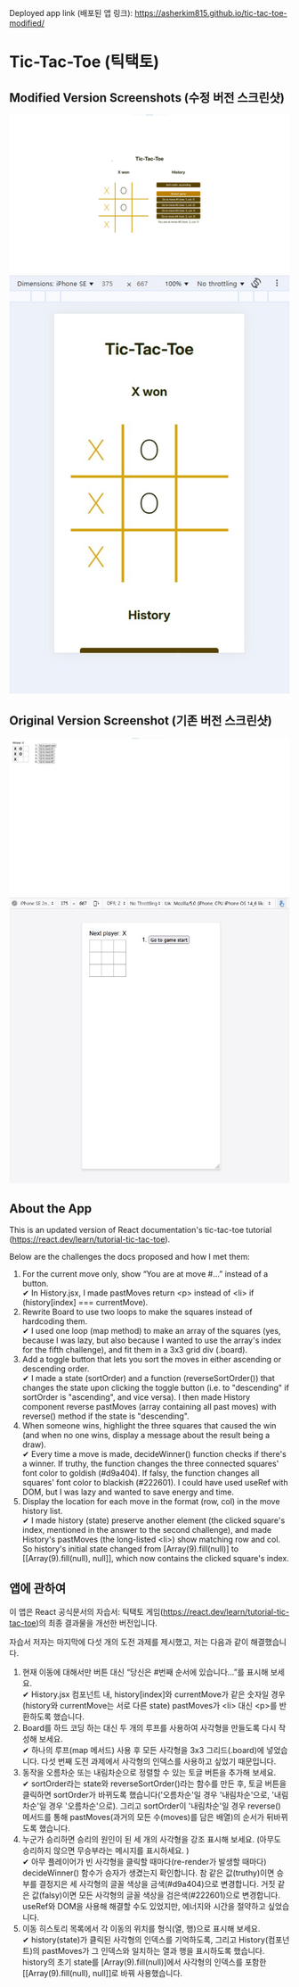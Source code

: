 Deployed app link (배포된 앱 링크): https://asherkim815.github.io/tic-tac-toe-modified/

# Tic-Tac-Toe (틱택토)

## Modified Version Screenshots (수정 버전 스크린샷)

![tic-tac-toe modified version screenshot #1 - main page](screenshots/tic-tac-toe-modified-screenshot1.jpg)
![tic-tac-toe modified version screenshot #2 - main page responsive](screenshots/tic-tac-toe-modified-screenshot1-responsive.jpg)


## Original Version Screenshot (기존 버전 스크린샷)

![tic-tac-toe original version screenshot - main page](screenshots/tic-tac-toe-original-screenshot.jpg)
![tic-tac-toe original version screenshot - main page responsive](screenshots/tic-tac-toe-original-screenshot-responsive.jpg)

## About the App

This is an updated version of React documentation's tic-tac-toe tutorial (https://react.dev/learn/tutorial-tic-tac-toe).

Below are the challenges the docs proposed and how I met them:

1. For the current move only, show “You are at move #…” instead of a button.\
   ✔ In History.jsx, I made pastMoves return \<p> instead of \<li> if (history[index] === currentMove).
2. Rewrite Board to use two loops to make the squares instead of hardcoding them.\
   ✔ I used one loop (map method) to make an array of the squares (yes, because I was lazy, but also because I wanted to use the array's index for the fifth challenge), and fit them in a 3x3 grid div (.board).
3. Add a toggle button that lets you sort the moves in either ascending or descending order.\
   ✔ I made a state (sortOrder) and a function (reverseSortOrder()) that changes the state upon clicking the toggle button (i.e. to "descending" if sortOrder is "ascending", and vice versa). I then made History component reverse pastMoves (array containing all past moves) with reverse() method if the state is "descending".
4. When someone wins, highlight the three squares that caused the win (and when no one wins, display a message about the result being a draw).\
✔ Every time a move is made, decideWinner() function checks if there's a winner. If truthy, the function changes the three connected squares' font color to goldish (#d9a404). If falsy, the function changes all squares' font color to blackish (#222601). I could have used useRef with DOM, but I was lazy and wanted to save energy and time.
5. Display the location for each move in the format (row, col) in the move history list.\
✔ I made history (state) preserve another element (the clicked square's index, mentioned in the answer to the second challenge), and made History's pastMoves (the long-listed \<li>) show matching row and col. So history's initial state changed from [Array(9).fill(null)] to [[Array(9).fill(null), null]], which now contains the clicked square's index.

## 앱에 관하여
이 앱은 React 공식문서의 자습서: 틱택토 게임(https://react.dev/learn/tutorial-tic-tac-toe)의 최종 결과물을 개선한 버전입니다.

자습서 저자는 마지막에 다섯 개의 도전 과제를 제시했고, 저는 다음과 같이 해결했습니다.

1. 현재 이동에 대해서만 버튼 대신 “당신은 #번째 순서에 있습니다…”를 표시해 보세요.\
   ✔ History.jsx 컴포넌트 내, history[index]와 currentMove가 같은 숫자일 경우(history와 currentMove는 서로 다른 state) pastMoves가 \<li> 대신 \<p>를 반환하도록 했습니다.
2. Board를 하드 코딩 하는 대신 두 개의 루프를 사용하여 사각형을 만들도록 다시 작성해 보세요.\
   ✔ 하나의 루프(map 메서드) 사용 후 모든 사각형을 3x3 그리드(.board)에 넣었습니다. 다섯 번째 도전 과제에서 사각형의 인덱스를 사용하고 싶었기 때문입니다.
3. 동작을 오름차순 또는 내림차순으로 정렬할 수 있는 토글 버튼을 추가해 보세요.\
   ✔ sortOrder라는 state와 reverseSortOrder()라는 함수를 만든 후, 토글 버튼을 클릭하면 sortOrder가 바뀌도록 했습니다('오름차순'일 경우 '내림차순'으로, '내림차순'일 경우 '오름차순'으로). 그리고 sortOrder이 '내림차순'일 경우 reverse() 메서드를 통해 pastMoves(과거의 모든 수(moves)를 담은 배열)의 순서가 뒤바뀌도록 했습니다.
4. 누군가 승리하면 승리의 원인이 된 세 개의 사각형을 강조 표시해 보세요. (아무도 승리하지 않으면 무승부라는 메시지를 표시하세요. )\
   ✔ 아무 플레이어가 빈 사각형을 클릭할 때마다(re-render가 발생할 때마다) decideWinner() 함수가 승자가 생겼는지 확인합니다. 참 같은 값(truthy)이면 승부를 결정지은 세 사각형의 글꼴 색상을 금색(#d9a404)으로 변경합니다. 거짓 같은 값(falsy)이면 모든 사각형의 글꼴 색상을 검은색(#222601)으로 변경합니다. useRef와 DOM을 사용해 해결할 수도 있었지만, 에너지와 시간을 절약하고 싶었습니다.
5. 이동 히스토리 목록에서 각 이동의 위치를 형식(열, 행)으로 표시해 보세요.\
   ✔ history(state)가 클릭된 사각형의 인덱스를 기억하도록, 그리고 History(컴포넌트)의 pastMoves가 그 인덱스와 일치하는 열과 행을 표시하도록 했습니다. history의 초기 state를 [Array(9).fill(null)]에서 사각형의 인덱스를 포함한 [[Array(9).fill(null), null]]로 바꿔 사용했습니다.
